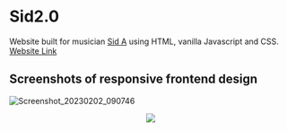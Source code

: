 # Sid2.0
Website built for musician [Sid A](https://www.instagram.com/sidacharyamusic/) using HTML, vanilla Javascript and CSS.
[Website Link](https://kdud.herokuapp.com/)

## Screenshots of responsive frontend design

![Screenshot_20230202_090746](https://user-images.githubusercontent.com/41768585/216495449-6f28f8bc-6482-4e4a-9113-f1bd37b4f12c.png)

<p align="center">
<img src = ![Screenshot 2023-02-02 210858](https://user-images.githubusercontent.com/41768585/216495469-ba46c392-d986-4621-9c24-b0ded3c251f0.png) >
</p>
